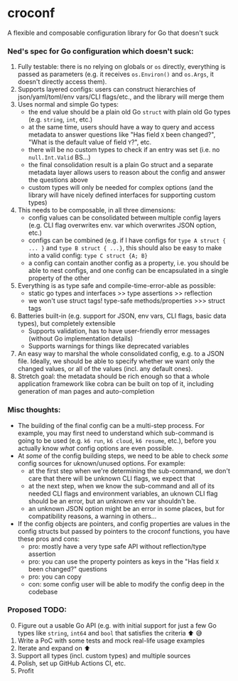# croconf

A flexible and composable configuration library for Go that doesn't suck

### Ned's spec for Go configuration which doesn't suck:

1. Fully testable: there is no relying on globals or `os` directly, everything is passed as parameters (e.g. it receives `os.Environ()` and `os.Args`, it doesn't directly access them).
2. Supports layered configs: users can construct hierarchies of json/yaml/toml/env vars/CLI flags/etc., and the library will merge them
3. Uses normal and simple Go types:
    - the end value should be a plain old Go `struct` with plain old Go types (e.g. `string`, `int`, etc.)
    - at the same time, users should have a way to query and access metadata to answer questions like "Has field `X` been changed?", "What is the default value of field `Y`?", etc.
    - there will be no custom types to check if an entry was set (i.e. no `null.Int.Valid` BS...)
    - the final consolidation result is a plain Go struct and a separate metadata layer allows users to reason about the config and answer the questions above
    - custom types will only be needed for complex options (and the library will have nicely defined interfaces for supporting custom types)
4. This needs to be composable, in all three dimensions:
    - config values can be consolidated between multiple config layers (e.g. CLI flag overwrites env. var which overwrites JSON option, etc.)
    - configs can be combined (e.g. if I have configs for `type A struct { ... }` and `type B struct { ...}`, this should also be easy to make into a valid config: `type C struct {A; B}`
    - a config can contain another config as a property, i.e. you should be able to nest configs, and one config can be encapsulated in a single property of the other
5. Everything is as type safe and compile-time-error-able as possible:
    - static go types and interfaces >> type assertions >> reflection
    - we won't use struct tags! type-safe methods/properties >>> struct tags
6. Batteries built-in (e.g. support for JSON, env vars, CLI flags, basic data types), but completely extensible
    - Supports validation, has to have user-friendly error messages (without Go implementation details)
    - Supports warnings for things like deprecated variables
7. An easy way to marshal the whole consolidated config, e.g. to a JSON file. Ideally, we should be able to specify whether we want only the changed values, or all of the values (incl. any default ones).
8. Stretch goal: the metadata should be rich enough so that a whole application framework like cobra can be built on top of it, including generation of man pages and auto-completion


### Misc thoughts:
- The building of the final config can be a multi-step process. For example, you may first need to understand which sub-command is going to be used (e.g. `k6 run`, `k6 cloud`, `k6 resume`, etc.), before you actually know _what_ config options are even possible.
- At _some_ of the config building steps, we need to be able to check _some_ config sources for uknown/unused options. For example:
    - at the first step when we're determining the sub-command, we don't care that there will be unknown CLI flags, we expect that
    - at the next step, when we know the sub-command and all of its needed CLI flags and environment variables, an uknown CLI flag should be an error, but an unknown env var shouldn't be.
    - an unknown JSON option might be an error in some places, but for compatibility reasons, a warning in others...
- If the config objects are pointers, and config properties are values in the config structs but passed by pointers to the croconf functions, you have these pros and cons:
    - pro: mostly have a very type safe API without reflection/type assertion
    - pro: you can use the property pointers as keys in the "Has field `X` been changed?" questions
    - pro: you can copy
    - con: some config user will be able to modify the config deep in the codebase

### Proposed TODO:
0. Figure out a usable Go API (e.g. with initial support for just a few Go types like `string`, `int64` and `bool` that satisfies the criteria :arrow_up: :sweat_smile:
1. Write a PoC with some tests and mock real-life usage examples
2. Iterate and expand on :arrow_up:
3. Support all types (incl. custom types) and multiple sources
4. Polish, set up GitHub Actions CI, etc.
5. Profit

